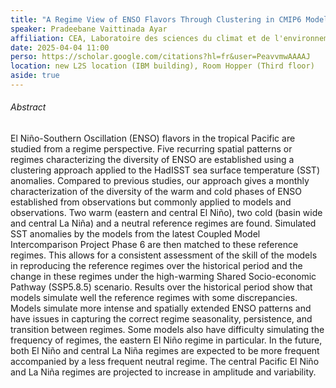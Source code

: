 ```yaml
---
title: "A Regime View of ENSO Flavors Through Clustering in CMIP6 Models"
speaker: Pradeebane Vaittinada Ayar
affiliation: CEA, Laboratoire des sciences du climat et de l'environnement
date: 2025-04-04 11:00
perso: https://scholar.google.com/citations?hl=fr&user=PeavvmwAAAAJ
location: new L2S location (IBM building), Room Hopper (Third floor)
aside: true
---
```




###### Abstract
El Niño-Southern Oscillation (ENSO) flavors in the tropical Pacific are studied from a regime perspective.
Five recurring spatial patterns or regimes characterizing the diversity of ENSO are established using a clustering approach applied to the HadISST sea surface temperature (SST) anomalies.
Compared to previous studies, our approach gives a monthly characterization of the diversity of the warm and
cold phases of ENSO established from observations but commonly applied to models and observations.
Two warm (eastern and central El Niño), two cold (basin wide and central La Niña) and a neutral reference regimes are found.
Simulated SST anomalies by the models from the latest Coupled Model Intercomparison Project Phase 6 are then matched to these reference regimes.
This allows for a consistent assessment of the skill of the models in reproducing the reference regimes over the historical period and the change in these regimes
under the high-warming Shared Socio-economic Pathway (SSP5.8.5) scenario.
Results over the historical period show that models simulate well the reference regimes with some discrepancies.
Models simulate more intense and spatially extended ENSO patterns and have issues in capturing the correct regime seasonality, persistence, and transition between regimes.
Some models also have difficulty simulating the frequency of regimes, the eastern El Niño regime in particular.
In the future, both El Niño and central La Niña regimes are expected to be more frequent accompanied by a less frequent neutral regime.
The central Pacific El Niño and La Niña regimes are projected to increase in amplitude and variability.


